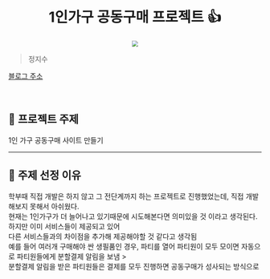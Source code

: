 <h1 align="center">1인가구 공동구매 프로젝트 👍</h1>

<div align="center">
  <img src="https://r2.jjalbot.com/2023/03/9eroRtneI.jpeg"
  style="zoom:76%;" align="center"/>
</div>

> 정지수

[블로그 주소](https://velog.io/@zizi219/)

<br>

## 📌 프로젝트 주제

1인 가구 공동구매 사이트 만들기

---

## 📌 주제 선정 이유

학부때 직접 개발은 하지 않고 그 전단계까지 하는 프로젝트로 진행했었는데, 직접 개발해보지 못해서 아쉬웠다.  
현재는 1인가구가 더 늘어나고 있기때문에 시도해본다면 의미있을 것 이라고 생각된다.
하지만 이미 서비스들이 제공되고 있어  
다른 서비스들과의 차이점을 추가해 제공해야할 것 같다고 생각됨  
예를 들어 여러개 구매해야 싼 생필품인 경우, 파티를 열어 파티원이 모두 모이면 자동으로 파티원들에게 분할결제 알림을 보냄 >  
분할결제 알림을 받은 파티원들은 결제를 모두 진행하면 공동구매가 성사되는 방식으로 
